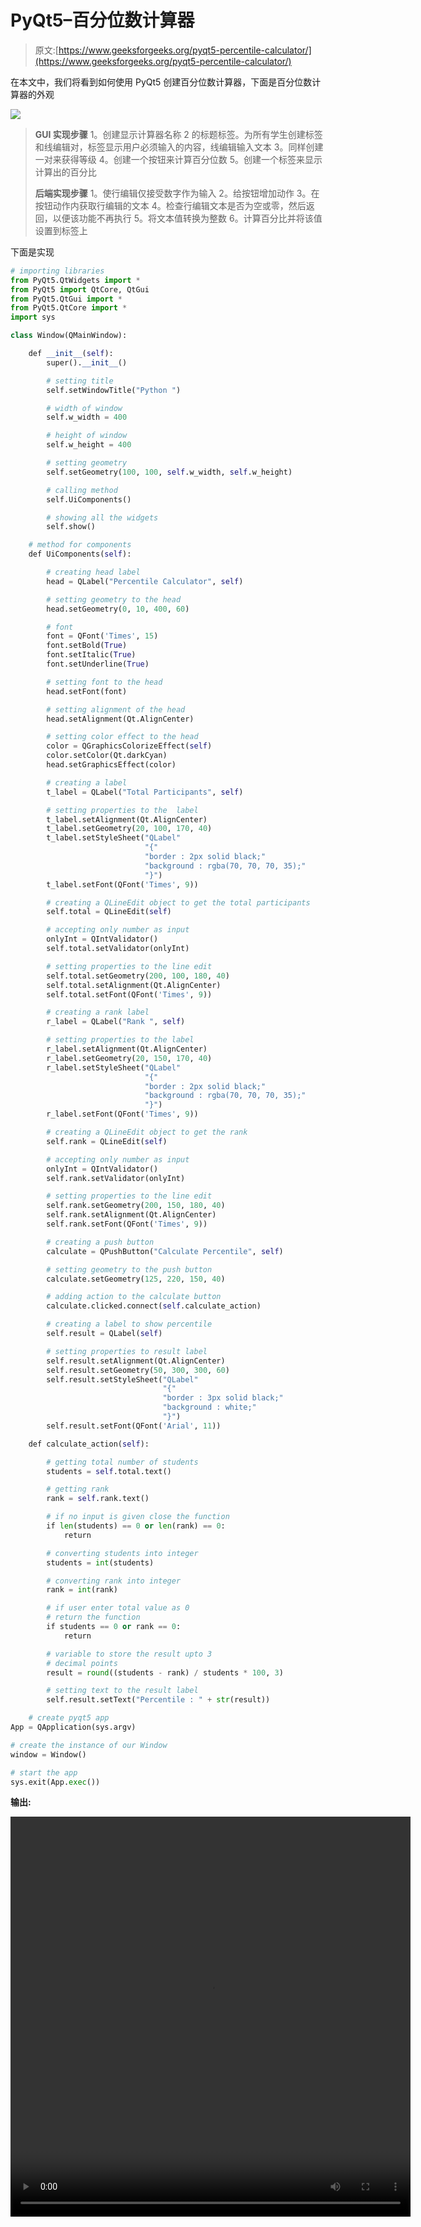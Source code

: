 # PyQt5–百分位数计算器

> 原文:[https://www.geeksforgeeks.org/pyqt5-percentile-calculator/](https://www.geeksforgeeks.org/pyqt5-percentile-calculator/)

在本文中，我们将看到如何使用 PyQt5 创建百分位数计算器，下面是百分位数计算器的外观

![](img/c3debc875072cf2daa08a838c697acf8.png)

> **GUI 实现步骤**
> 1。创建显示计算器名称
> 2 的标题标签。为所有学生创建标签和线编辑对，标签显示用户必须输入的内容，线编辑输入文本
> 3。同样创建一对来获得等级
> 4。创建一个按钮来计算百分位数
> 5。创建一个标签来显示计算出的百分比
> 
> **后端实现步骤**
> 1。使行编辑仅接受数字作为输入
> 2。给按钮增加动作
> 3。在按钮动作内获取行编辑的文本
> 4。检查行编辑文本是否为空或零，然后返回，以便该功能不再执行
> 5。将文本值转换为整数
> 6。计算百分比并将该值设置到标签上

下面是实现

```py
# importing libraries
from PyQt5.QtWidgets import * 
from PyQt5 import QtCore, QtGui
from PyQt5.QtGui import * 
from PyQt5.QtCore import * 
import sys

class Window(QMainWindow):

    def __init__(self):
        super().__init__()

        # setting title
        self.setWindowTitle("Python ")

        # width of window
        self.w_width = 400

        # height of window
        self.w_height = 400

        # setting geometry
        self.setGeometry(100, 100, self.w_width, self.w_height)

        # calling method
        self.UiComponents()

        # showing all the widgets
        self.show()

    # method for components
    def UiComponents(self):

        # creating head label
        head = QLabel("Percentile Calculator", self)

        # setting geometry to the head
        head.setGeometry(0, 10, 400, 60)

        # font
        font = QFont('Times', 15)
        font.setBold(True)
        font.setItalic(True)
        font.setUnderline(True)

        # setting font to the head
        head.setFont(font)

        # setting alignment of the head
        head.setAlignment(Qt.AlignCenter)

        # setting color effect to the head
        color = QGraphicsColorizeEffect(self)
        color.setColor(Qt.darkCyan)
        head.setGraphicsEffect(color)

        # creating a label
        t_label = QLabel("Total Participants", self)

        # setting properties to the  label
        t_label.setAlignment(Qt.AlignCenter)
        t_label.setGeometry(20, 100, 170, 40)
        t_label.setStyleSheet("QLabel"
                              "{"
                              "border : 2px solid black;"
                              "background : rgba(70, 70, 70, 35);"
                              "}")
        t_label.setFont(QFont('Times', 9))

        # creating a QLineEdit object to get the total participants
        self.total = QLineEdit(self)

        # accepting only number as input
        onlyInt = QIntValidator()
        self.total.setValidator(onlyInt)

        # setting properties to the line edit
        self.total.setGeometry(200, 100, 180, 40)
        self.total.setAlignment(Qt.AlignCenter)
        self.total.setFont(QFont('Times', 9))

        # creating a rank label
        r_label = QLabel("Rank ", self)

        # setting properties to the label
        r_label.setAlignment(Qt.AlignCenter)
        r_label.setGeometry(20, 150, 170, 40)
        r_label.setStyleSheet("QLabel"
                              "{"
                              "border : 2px solid black;"
                              "background : rgba(70, 70, 70, 35);"
                              "}")
        r_label.setFont(QFont('Times', 9))

        # creating a QLineEdit object to get the rank
        self.rank = QLineEdit(self)

        # accepting only number as input
        onlyInt = QIntValidator()
        self.rank.setValidator(onlyInt)

        # setting properties to the line edit
        self.rank.setGeometry(200, 150, 180, 40)
        self.rank.setAlignment(Qt.AlignCenter)
        self.rank.setFont(QFont('Times', 9))

        # creating a push button
        calculate = QPushButton("Calculate Percentile", self)

        # setting geometry to the push button
        calculate.setGeometry(125, 220, 150, 40)

        # adding action to the calculate button
        calculate.clicked.connect(self.calculate_action)

        # creating a label to show percentile
        self.result = QLabel(self)

        # setting properties to result label
        self.result.setAlignment(Qt.AlignCenter)
        self.result.setGeometry(50, 300, 300, 60)
        self.result.setStyleSheet("QLabel"
                                  "{"
                                  "border : 3px solid black;"
                                  "background : white;"
                                  "}")
        self.result.setFont(QFont('Arial', 11))

    def calculate_action(self):

        # getting total number of students
        students = self.total.text()

        # getting rank
        rank = self.rank.text()

        # if no input is given close the function
        if len(students) == 0 or len(rank) == 0:
            return

        # converting students into integer
        students = int(students)

        # converting rank into integer
        rank = int(rank)

        # if user enter total value as 0
        # return the function
        if students == 0 or rank == 0:
            return

        # variable to store the result upto 3
        # decimal points
        result = round((students - rank) / students * 100, 3)

        # setting text to the result label
        self.result.setText("Percentile : " + str(result))

    # create pyqt5 app
App = QApplication(sys.argv)

# create the instance of our Window
window = Window()

# start the app
sys.exit(App.exec())
```

**输出:**

<video class="wp-video-shortcode" id="video-434884-1" width="640" height="640" preload="metadata" controls=""><source type="video/mp4" src="https://media.geeksforgeeks.org/wp-content/uploads/20200613232227/Python-2020-06-13-23-21-26.mp4?_=1">[https://media.geeksforgeeks.org/wp-content/uploads/20200613232227/Python-2020-06-13-23-21-26.mp4](https://media.geeksforgeeks.org/wp-content/uploads/20200613232227/Python-2020-06-13-23-21-26.mp4)</video>